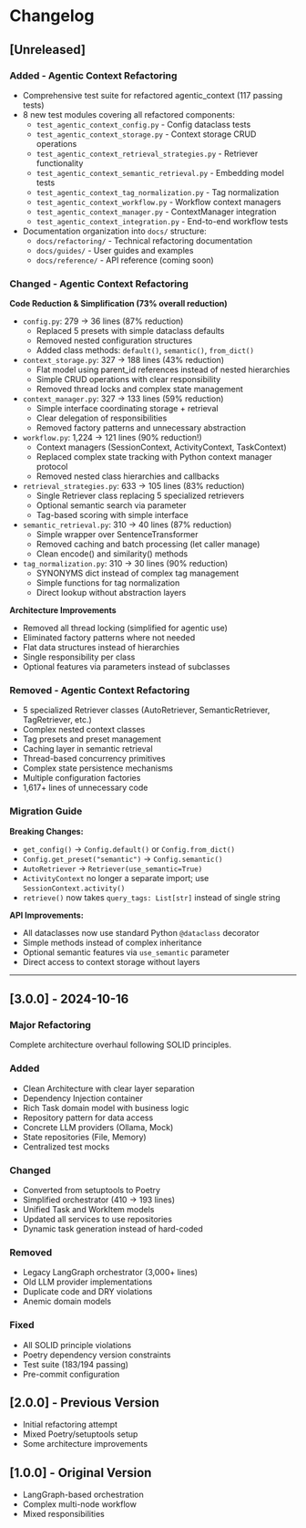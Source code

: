 # Changelog

## [Unreleased]

### Added - Agentic Context Refactoring
- Comprehensive test suite for refactored agentic_context (117 passing tests)
- 8 new test modules covering all refactored components:
  - `test_agentic_context_config.py` - Config dataclass tests
  - `test_agentic_context_storage.py` - Context storage CRUD operations
  - `test_agentic_context_retrieval_strategies.py` - Retriever functionality
  - `test_agentic_context_semantic_retrieval.py` - Embedding model tests
  - `test_agentic_context_tag_normalization.py` - Tag normalization
  - `test_agentic_context_workflow.py` - Workflow context managers
  - `test_agentic_context_manager.py` - ContextManager integration
  - `test_agentic_context_integration.py` - End-to-end workflow tests
- Documentation organization into `docs/` structure:
  - `docs/refactoring/` - Technical refactoring documentation
  - `docs/guides/` - User guides and examples
  - `docs/reference/` - API reference (coming soon)

### Changed - Agentic Context Refactoring
**Code Reduction & Simplification (73% overall reduction)**
- `config.py`: 279 → 36 lines (87% reduction)
  - Replaced 5 presets with simple dataclass defaults
  - Removed nested configuration structures
  - Added class methods: `default()`, `semantic()`, `from_dict()`
- `context_storage.py`: 327 → 188 lines (43% reduction)
  - Flat model using parent_id references instead of nested hierarchies
  - Simple CRUD operations with clear responsibility
  - Removed thread locks and complex state management
- `context_manager.py`: 327 → 133 lines (59% reduction)
  - Simple interface coordinating storage + retrieval
  - Clear delegation of responsibilities
  - Removed factory patterns and unnecessary abstraction
- `workflow.py`: 1,224 → 121 lines (90% reduction!)
  - Context managers (SessionContext, ActivityContext, TaskContext)
  - Replaced complex state tracking with Python context manager protocol
  - Removed nested class hierarchies and callbacks
- `retrieval_strategies.py`: 633 → 105 lines (83% reduction)
  - Single Retriever class replacing 5 specialized retrievers
  - Optional semantic search via parameter
  - Tag-based scoring with simple interface
- `semantic_retrieval.py`: 310 → 40 lines (87% reduction)
  - Simple wrapper over SentenceTransformer
  - Removed caching and batch processing (let caller manage)
  - Clean encode() and similarity() methods
- `tag_normalization.py`: 310 → 30 lines (90% reduction)
  - SYNONYMS dict instead of complex tag management
  - Simple functions for tag normalization
  - Direct lookup without abstraction layers

**Architecture Improvements**
- Removed all thread locking (simplified for agentic use)
- Eliminated factory patterns where not needed
- Flat data structures instead of hierarchies
- Single responsibility per class
- Optional features via parameters instead of subclasses

### Removed - Agentic Context Refactoring
- 5 specialized Retriever classes (AutoRetriever, SemanticRetriever, TagRetriever, etc.)
- Complex nested context classes
- Tag presets and preset management
- Caching layer in semantic retrieval
- Thread-based concurrency primitives
- Complex state persistence mechanisms
- Multiple configuration factories
- 1,617+ lines of unnecessary code

### Migration Guide
**Breaking Changes:**
- `get_config()` → `Config.default()` or `Config.from_dict()`
- `Config.get_preset("semantic")` → `Config.semantic()`
- `AutoRetriever` → `Retriever(use_semantic=True)`
- `ActivityContext` no longer a separate import; use `SessionContext.activity()`
- `retrieve()` now takes `query_tags: List[str]` instead of single string

**API Improvements:**
- All dataclasses now use standard Python `@dataclass` decorator
- Simple methods instead of complex inheritance
- Optional semantic features via `use_semantic` parameter
- Direct access to context storage without layers

---

## [3.0.0] - 2024-10-16

### Major Refactoring

Complete architecture overhaul following SOLID principles.

### Added
- Clean Architecture with clear layer separation
- Dependency Injection container
- Rich Task domain model with business logic
- Repository pattern for data access
- Concrete LLM providers (Ollama, Mock)
- State repositories (File, Memory)
- Centralized test mocks

### Changed
- Converted from setuptools to Poetry
- Simplified orchestrator (410 → 193 lines)
- Unified Task and WorkItem models
- Updated all services to use repositories
- Dynamic task generation instead of hard-coded

### Removed
- Legacy LangGraph orchestrator (3,000+ lines)
- Old LLM provider implementations
- Duplicate code and DRY violations
- Anemic domain models

### Fixed
- All SOLID principle violations
- Poetry dependency version constraints
- Test suite (183/194 passing)
- Pre-commit configuration

## [2.0.0] - Previous Version

- Initial refactoring attempt
- Mixed Poetry/setuptools setup
- Some architecture improvements

## [1.0.0] - Original Version

- LangGraph-based orchestration
- Complex multi-node workflow
- Mixed responsibilities
